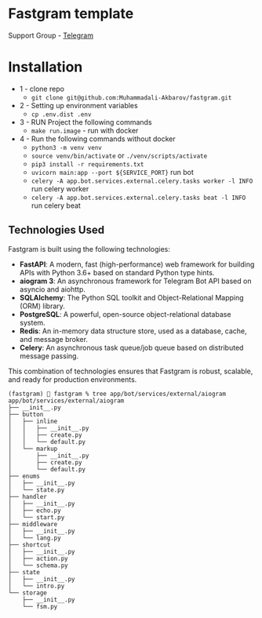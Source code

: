 # Fastgram template

Support Group - <a href="https://t.me/+bYouuOlqt1c3NmYy">Telegram</a><br>

# Installation
* 1 - clone repo 
  - ```git clone git@github.com:Muhammadali-Akbarov/fastgram.git```
* 2 - Setting up environment variables
  - ```cp .env.dist .env```
* 3 - RUN Project the following commands
  - ```make run.image``` - run with docker
* 4 - Run the following commands without docker
  - ```python3 -m venv venv```
  - ```source venv/bin/activate``` or ```./venv/scripts/activate```
  - ```pip3 install -r requirements.txt```
  - ```uvicorn main:app --port ${SERVICE_PORT}``` run bot
  - ```celery -A app.bot.services.external.celery.tasks worker -l INFO``` run celery worker
  - ```celery -A app.bot.services.external.celery.tasks beat -l INFO``` run celery beat


## Technologies Used
Fastgram is built using the following technologies:
- **FastAPI**: A modern, fast (high-performance) web framework for building APIs with Python 3.6+ based on standard Python type hints.
- **aiogram 3**: An asynchronous framework for Telegram Bot API based on asyncio and aiohttp.
- **SQLAlchemy**: The Python SQL toolkit and Object-Relational Mapping (ORM) library.
- **PostgreSQL**: A powerful, open-source object-relational database system.
- **Redis**: An in-memory data structure store, used as a database, cache, and message broker.
- **Celery**: An asynchronous task queue/job queue based on distributed message passing.

This combination of technologies ensures that Fastgram is robust, scalable, and ready for production environments.


```
(fastgram) 🚀 fastgram % tree app/bot/services/external/aiogram
app/bot/services/external/aiogram
├── __init__.py
├── button
│   ├── inline
│   │   ├── __init__.py
│   │   ├── create.py
│   │   └── default.py
│   └── markup
│       ├── __init__.py
│       ├── create.py
│       └── default.py
├── enums
│   ├── __init__.py
│   └── state.py
├── handler
│   ├── __init__.py
│   ├── echo.py
│   └── start.py
├── middleware
│   ├── __init__.py
│   └── lang.py
├── shortcut
│   ├── __init__.py
│   ├── action.py
│   └── schema.py
├── state
│   ├── __init__.py
│   └── intro.py
└── storage
    ├── __init__.py
    └── fsm.py
```

